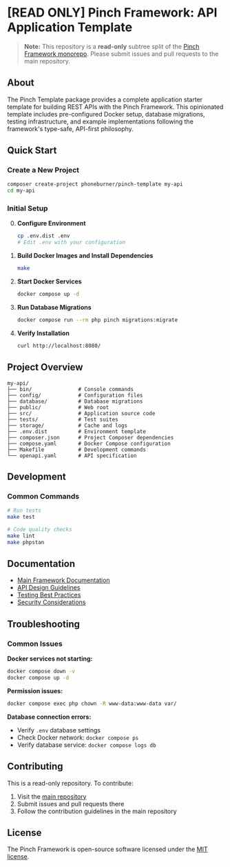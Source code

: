 # [READ ONLY] Pinch Framework: API Application Template

> **Note:** This repository is a **read-only** subtree split of
> the [Pinch Framework monorepo](https://github.com/phoneburner/pinch). Please submit issues and pull requests to the main
> repository.

## About

The Pinch Template package provides a complete application starter template for building REST APIs with the Pinch
Framework. This opinionated template includes pre-configured Docker setup, database migrations, testing infrastructure,
and example implementations following the framework's type-safe, API-first philosophy.

## Quick Start

### Create a New Project

```bash
composer create-project phoneburner/pinch-template my-api
cd my-api
```

### Initial Setup

0. **Configure Environment**

    ```bash
    cp .env.dist .env
    # Edit .env with your configuration
    ```

1. **Build Docker Images and Install Dependencies**

    ```bash
    make
    ```

2. **Start Docker Services**

    ```bash
    docker compose up -d
    ```

3. **Run Database Migrations**

    ```bash
    docker compose run --rm php pinch migrations:migrate
    ```

4. **Verify Installation**
    ```bash
    curl http://localhost:8080/
    ```

## Project Overview

```
my-api/
├── bin/               # Console commands
├── config/            # Configuration files
├── database/          # Database migrations
├── public/            # Web root
├── src/               # Application source code
├── tests/             # Test suites
├── storage/           # Cache and logs
├── .env.dist          # Environment template
├── composer.json      # Project Composer dependencies
├── compose.yaml       # Docker Compose configuration
├── Makefile           # Development commands
└── openapi.yaml       # API specification
```

## Development

### Common Commands

```bash
# Run tests
make test

# Code quality checks
make lint
make phpstan
```

## Documentation

- [Main Framework Documentation](https://github.com/phoneburner/pinch)
- [API Design Guidelines](https://github.com/phoneburner/pinch/blob/main/docs/api-design.md)
- [Testing Best Practices](https://github.com/phoneburner/pinch/blob/main/docs/testing.md)
- [Security Considerations](https://github.com/phoneburner/pinch/blob/main/docs/security.md)

## Troubleshooting

### Common Issues

**Docker services not starting:**

```bash
docker compose down -v
docker compose up -d
```

**Permission issues:**

```bash
docker compose exec php chown -R www-data:www-data var/
```

**Database connection errors:**

- Verify `.env` database settings
- Check Docker network: `docker compose ps`
- Verify database service: `docker compose logs db`

## Contributing

This is a read-only repository. To contribute:

1. Visit the [main repository](https://github.com/phoneburner/pinch)
2. Submit issues and pull requests there
3. Follow the contribution guidelines in the main repository

## License

The Pinch Framework is open-source software licensed under
the [MIT license](https://github.com/phoneburner/pinch/blob/main/LICENSE).
